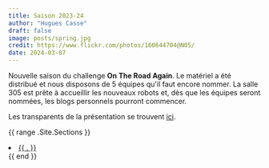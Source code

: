 ```yaml
---
title: Saison 2023-24
author: "Hugues Casse"
draft: false
image: posts/spring.jpg
credit: https://www.flickr.com/photos/160644704@N05/
date: 2024-03-07
---
```


Nouvelle saison du challenge **On The Road Again**. Le matériel a été distribué et nous disposons de 5 équipes qu'il faut encore nommer. La salle 305 est prête à accueillir les nouveaux robots et, dès que les équipes seront nommées, les blogs personnels pourront commencer.

Les transparents de la présentation se trouvent [ici](../kickoff.pdf).

{{ range .Site.Sections }}
  <li><a href="/{{ . }}">{{ . }}</a></li>
{{ end }}
